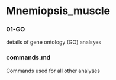 # Mnemiopsis_muscle

### 01-GO

details of gene ontology (GO) analsyes

### commands.md

Commands used for all other analyses

